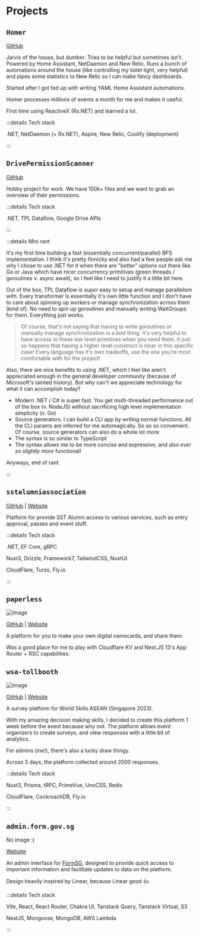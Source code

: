 # Projects

## `Homer`

[GitHub](https://github.com/qin-guan/Homer)

Jarvis of the house, but dumber. Tries to be helpful but sometimes isn't. Powered by Home Assistant, NetDaemon and New Relic. Runs a bunch of automations around the house (like controlling my toilet light, very helpful) and pipes some statistics to New Relic so I can make fancy dashboards.

Started after I got fed up with writing YAML Home Assistant automations.

Homer processes millions of events a month for me and makes it useful.

First time using ReactiveX (Rx.NET) and learned a lot.

:::details Tech stack

.NET, NetDaemon (+ Rx.NET), Aspire, New Relic, Coolify (deployment)

:::

## `DrivePermissionScanner`

[GitHub](https://github.com/qin-guan/DrivePermissionScanner)

Hobby project for work. We have 100k+ files and we want to grab an overview of their permissions.

:::details Tech stack

.NET, TPL Dataflow, Google Drive APIs

:::

:::details Mini rant

It's my first time building a fast (essentially concurrent/parallel) BFS implementation. I think it's pretty finnicky and also had a few people ask me why I chose to use .NET for it when there are "better" options out there like Go or Java which have nicer concurrency primitives (green threads / goroutines v. async await), so I feel like I need to justify it a little bit here.

Out of the box, TPL Dataflow is _super_ easy to setup and manage parallelism with. Every transformer is essentially it's own little function and I don't have to care about spinning up workers or manage synchronization across them (kind of). No need to spin up goroutines and manually writing WaitGroups for them. Everything just works.

> Of course, that's not saying that having to write goroutines or manually manage synchronization is a _bad_ thing. It's very helpful to have access to these low level primitives when you need them. It just so happens that having a higher level construct is nicer in this specific case! Every language has it's own tradeoffs, use the one you're most comfortable with for the project!

Also, there are nice benefits to using .NET, which I feel like aren't appreciated enough in the general developer community (because of Microsoft's tainted history). But why can't we appreciate technology for what it can accomplish today? 

* Modern .NET / C# is super fast. You get multi-threaded performance out of the box (v. NodeJS) without sacrificing high level implementation simplicity (v. Go)
* Source generators. I can build a CLI app by writing normal functions. All the CLI params are inferred for me automagically. So so so convenient. Of course, source generators can also do a whole lot more
* The syntax is so similar to TypeScript
* The syntax allows me to be more concise and expressive, and also _ever so slightly more_ functional!

Anyways, end of rant.

:::

## `sstalumniassociation`

[GitHub](https://github.com/sstalumniassociation/web) | [Website](https://sstaa.qinguan.me)

Platform for provide SST Alumni access to various services, such as entry approval, passes and event stuff.

:::details Tech stack

.NET, EF Core, gRPC

Nuxt3, Drizzle, Framework7, TailwindCSS, NuxtUI

CloudFlare, Turso, Fly.io

:::

## `paperless`

![Image](/projects-paperless.jpeg)

[GitHub](https://github.com/qin-guan/paperless) | [Website](https://paperless.pages.dev) 

A platform for you to make your own digital namecards, and share them.

Was a good place for me to play with Cloudflare KV and Next.JS 13's App Router + RSC capabilities.

## `wsa-tollbooth`

![Image](/projects-wsa-tollbooth.jpeg)

[GitHub](https://github.com/qin-guan/wsa-tollbooth) | [Website](https://wsa.qinguan.me)

A survey platform for World Skills ASEAN (Singapore 2023).

With my amazing decision making skills, I decided to create this platform 1 week before the event because why not. The platform allows event organizers to create surveys, and view responses with a little bit of analytics.

For admins (me!), there's also a lucky draw thingy.

Across 3 days, the platform collected around 2000 responses.

:::details Tech stack

Nuxt3, Prisma, tRPC, PrimeVue, UnoCSS, Redis

CloudFlare, CockroachDB, Fly.io

:::

## `admin.form.gov.sg`

No image :( 

[Website](https://admin.form.gov.sg)

An admin interface for [FormSG](https://form.gov.sg), designed to provide quick access to important information and facilitate updates to data on the platform.

Design heavily inspired by Linear, because Linear good 👍.

:::details Tech stack

Vite, React, React Router, Chakra UI, Tanstack Query, Tanstack Virtual, S3

NestJS, Mongoose, MongoDB, AWS Lambda

:::

